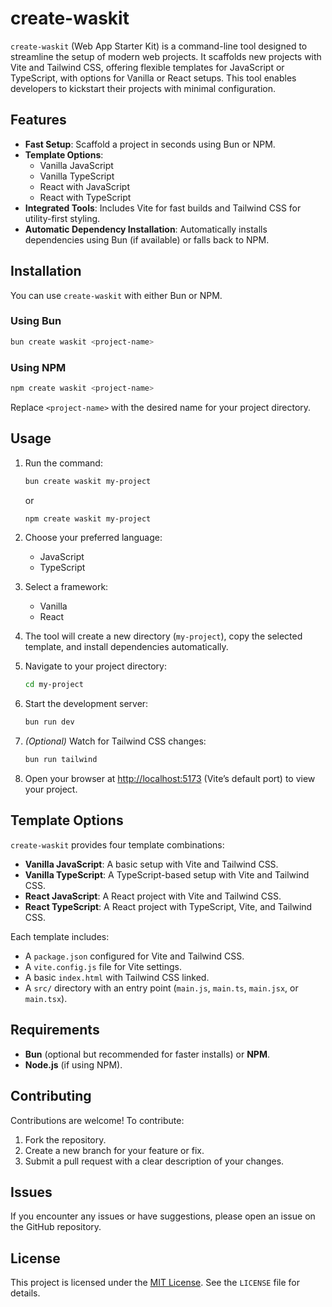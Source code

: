 # create-waskit

`create-waskit` (Web App Starter Kit) is a command-line tool designed to streamline the setup of modern web projects. It scaffolds new projects with Vite and Tailwind CSS, offering flexible templates for JavaScript or TypeScript, with options for Vanilla or React setups. This tool enables developers to kickstart their projects with minimal configuration.

## Features

- **Fast Setup**: Scaffold a project in seconds using Bun or NPM.
- **Template Options**:
  - Vanilla JavaScript
  - Vanilla TypeScript
  - React with JavaScript
  - React with TypeScript
- **Integrated Tools**: Includes Vite for fast builds and Tailwind CSS for utility-first styling.
- **Automatic Dependency Installation**: Automatically installs dependencies using Bun (if available) or falls back to NPM.

## Installation

You can use `create-waskit` with either Bun or NPM.

### Using Bun

```bash
bun create waskit <project-name>
```

### Using NPM

```bash
npm create waskit <project-name>
```

Replace `<project-name>` with the desired name for your project directory.

## Usage

1. Run the command:

   ```bash
   bun create waskit my-project
   ```

   or

   ```bash
   npm create waskit my-project
   ```

2. Choose your preferred language:

   - JavaScript
   - TypeScript

3. Select a framework:

   - Vanilla
   - React

4. The tool will create a new directory (`my-project`), copy the selected template, and install dependencies automatically.

5. Navigate to your project directory:

   ```bash
   cd my-project
   ```

6. Start the development server:

   ```bash
   bun run dev
   ```

7. _(Optional)_ Watch for Tailwind CSS changes:

   ```bash
   bun run tailwind
   ```

8. Open your browser at [http://localhost:5173](http://localhost:5173) (Vite’s default port) to view your project.

## Template Options

`create-waskit` provides four template combinations:

- **Vanilla JavaScript**: A basic setup with Vite and Tailwind CSS.
- **Vanilla TypeScript**: A TypeScript-based setup with Vite and Tailwind CSS.
- **React JavaScript**: A React project with Vite and Tailwind CSS.
- **React TypeScript**: A React project with TypeScript, Vite, and Tailwind CSS.

Each template includes:

- A `package.json` configured for Vite and Tailwind CSS.
- A `vite.config.js` file for Vite settings.
- A basic `index.html` with Tailwind CSS linked.
- A `src/` directory with an entry point (`main.js`, `main.ts`, `main.jsx`, or `main.tsx`).

## Requirements

- **Bun** (optional but recommended for faster installs) or **NPM**.
- **Node.js** (if using NPM).

## Contributing

Contributions are welcome! To contribute:

1. Fork the repository.
2. Create a new branch for your feature or fix.
3. Submit a pull request with a clear description of your changes.

## Issues

If you encounter any issues or have suggestions, please open an issue on the GitHub repository.

## License

This project is licensed under the [MIT License](LICENSE). See the `LICENSE` file for details.

